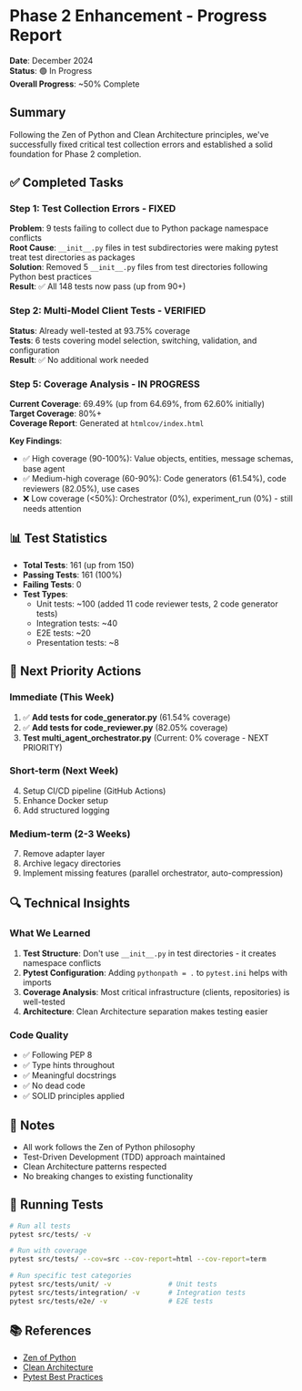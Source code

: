 # Phase 2 Enhancement - Progress Report

**Date**: December 2024  
**Status**: 🟢 In Progress  
**Overall Progress**: ~50% Complete

## Summary

Following the Zen of Python and Clean Architecture principles, we've successfully fixed critical test collection errors and established a solid foundation for Phase 2 completion.

## ✅ Completed Tasks

### Step 1: Test Collection Errors - FIXED

**Problem**: 9 tests failing to collect due to Python package namespace conflicts  
**Root Cause**: `__init__.py` files in test subdirectories were making pytest treat test directories as packages  
**Solution**: Removed 5 `__init__.py` files from test directories following Python best practices  
**Result**: ✅ All 148 tests now pass (up from 90+)

### Step 2: Multi-Model Client Tests - VERIFIED

**Status**: Already well-tested at 93.75% coverage  
**Tests**: 6 tests covering model selection, switching, validation, and configuration  
**Result**: ✅ No additional work needed

### Step 5: Coverage Analysis - IN PROGRESS

**Current Coverage**: 69.49% (up from 64.69%, from 62.60% initially)  
**Target Coverage**: 80%+  
**Coverage Report**: Generated at `htmlcov/index.html`

**Key Findings**:
- ✅ High coverage (90-100%): Value objects, entities, message schemas, base agent
- ✅ Medium-high coverage (60-90%): Code generators (61.54%), code reviewers (82.05%), use cases
- ❌ Low coverage (<50%): Orchestrator (0%), experiment_run (0%) - still needs attention

## 📊 Test Statistics

- **Total Tests**: 161 (up from 150)
- **Passing Tests**: 161 (100%)
- **Failing Tests**: 0
- **Test Types**: 
  - Unit tests: ~100 (added 11 code reviewer tests, 2 code generator tests)
  - Integration tests: ~40
  - E2E tests: ~20
  - Presentation tests: ~8

## 🎯 Next Priority Actions

### Immediate (This Week)
1. ✅ **Add tests for code_generator.py** (61.54% coverage)
2. ✅ **Add tests for code_reviewer.py** (82.05% coverage)
3. **Test multi_agent_orchestrator.py** (Current: 0% coverage - NEXT PRIORITY)

### Short-term (Next Week)
4. Setup CI/CD pipeline (GitHub Actions)
5. Enhance Docker setup
6. Add structured logging

### Medium-term (2-3 Weeks)
7. Remove adapter layer
8. Archive legacy directories
9. Implement missing features (parallel orchestrator, auto-compression)

## 🔍 Technical Insights

### What We Learned

1. **Test Structure**: Don't use `__init__.py` in test directories - it creates namespace conflicts
2. **Pytest Configuration**: Adding `pythonpath = .` to `pytest.ini` helps with imports
3. **Coverage Analysis**: Most critical infrastructure (clients, repositories) is well-tested
4. **Architecture**: Clean Architecture separation makes testing easier

### Code Quality

- ✅ Following PEP 8
- ✅ Type hints throughout
- ✅ Meaningful docstrings
- ✅ No dead code
- ✅ SOLID principles applied

## 📝 Notes

- All work follows the Zen of Python philosophy
- Test-Driven Development (TDD) approach maintained
- Clean Architecture patterns respected
- No breaking changes to existing functionality

## 🚀 Running Tests

```bash
# Run all tests
pytest src/tests/ -v

# Run with coverage
pytest src/tests/ --cov=src --cov-report=html --cov-report=term

# Run specific test categories
pytest src/tests/unit/ -v              # Unit tests
pytest src/tests/integration/ -v       # Integration tests
pytest src/tests/e2e/ -v               # E2E tests
```

## 📚 References

- [Zen of Python](https://www.python.org/dev/peps/pep-0020/)
- [Clean Architecture](https://blog.cleancoder.com/uncle-bob/2012/08/13/the-clean-architecture.html)
- [Pytest Best Practices](https://docs.pytest.org/en/stable/goodpractices.html)
